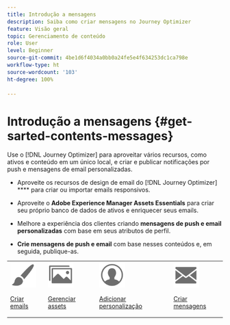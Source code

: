 ```yaml
---
title: Introdução a mensagens
description: Saiba como criar mensagens no Journey Optimizer
feature: Visão geral
topic: Gerenciamento de conteúdo
role: User
level: Beginner
source-git-commit: 4be1d6f4034a0bb0a24fe5e4f634253dc1ca798e
workflow-type: ht
source-wordcount: '103'
ht-degree: 100%

---
```


# Introdução a mensagens {#get-sarted-contents-messages}

Use o [!DNL Journey Optimizer] para aproveitar vários recursos, como ativos e conteúdo em um único local, e criar e publicar notificações por push e mensagens de email personalizadas.

* Aproveite os recursos de design de email do [!DNL Journey Optimizer] **** para criar ou importar emails responsivos.

* Aproveite o **Adobe Experience Manager Assets Essentials** para criar seu próprio banco de dados de ativos e enriquecer seus emails.

* Melhore a experiência dos clientes criando **mensagens de push e email personalizadas** com base em seus atributos de perfil.

* **Crie mensagens de push e email** com base nesses conteúdos e, em seguida, publique-as.

<table>
<tr>
<td><img src="assets/do-not-localize/icon_design.svg" width="60px"><p><a href="design-emails.md">Criar emails</a></p></td>
<td><img src="assets/do-not-localize/icon_assets.svg" width="60px"><p><a href="assets-essentials.md">Gerenciar assets</a></p></td>
<td><img src="assets/do-not-localize/icon_personalization.svg" width="60px"><p><a href="personalization/personalize.md">Adicionar personalização</a></p></td>
<td><img src="assets/do-not-localize/icon_messages.svg" width="60px"><p><a href="create-message.md">Criar mensagens</a></p></td></tr>
</table>
